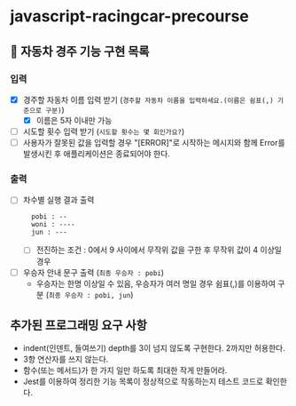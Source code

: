 # javascript-racingcar-precourse

## 🚗 자동차 경주 기능 구현 목록

### 입력

- [x] 경주할 자동차 이름 입력 받기 (`경주할 자동차 이름을 입력하세요.(이름은 쉼표(,) 기준으로 구분)`)
  - [x] 이름은 5자 이내만 가능
- [ ] 시도할 횟수 입력 받기 (`시도할 횟수는 몇 회인가요?`)
- [ ] 사용자가 잘못된 값을 입력할 경우 "[ERROR]"로 시작하는 메시지와 함께 Error를 발생시킨 후 애플리케이션은 종료되어야 한다.

### 출력

- [ ] 차수별 실행 결과 출력
  ```
    pobi : --
    woni : ----
    jun : ---
  ```
  - [ ] 전진하는 조건 : 0에서 9 사이에서 무작위 값을 구한 후 무작위 값이 4 이상일 경우
- [ ] 우승자 안내 문구 출력 (`최종 우승자 : pobi`)
  - 우승자는 한명 이상일 수 있음, 우승자가 여러 명일 경우 쉼표(,)를 이용하여 구분 (`최종 우승자 : pobi, jun`)

## 추가된 프로그래밍 요구 사항

- indent(인덴트, 들여쓰기) depth를 3이 넘지 않도록 구현한다. 2까지만 허용한다.
- 3항 연산자를 쓰지 않는다.
- 함수(또는 메서드)가 한 가지 일만 하도록 최대한 작게 만들어라.
- Jest를 이용하여 정리한 기능 목록이 정상적으로 작동하는지 테스트 코드로 확인한다.
